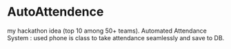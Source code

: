 # AutoAttendence
my hackathon idea (top 10 among 50+ teams). Automated Attendance System : used phone is class to take attendance seamlessly and save to DB. 
